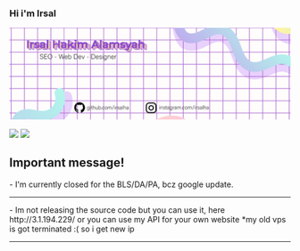 ### Hi i'm Irsal
<img src="https://raw.githubusercontent.com/IrsalHa/irsalha/master/github-bg_waifu2x_photo_scale_tta_1.png" >

<a href="https://www.instagram.com/irsalha/"><img src="https://img.shields.io/badge/instagram%20@irsalha-DD2476?style=for-the-badge&logo=instagram&logoColor=white"/></a>
<a href="https://svgz.xyz/"><img height="30px" src="https://img.shields.io/badge/My%20Website:%20svgz.xyz-8E2DE2?style=for-the-badge&logo=google%20chrome&logoColor=white"/></a>
<h2>Important message!</h2>
- I'm currently closed for the BLS/DA/PA, bcz google update.
<hr>
- Im not releasing the source code but you can use it, here http://3.1.194.229/ or you can use my API for your own website
*my old vps is got terminated :( so i get new ip
<hr>
